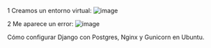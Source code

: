 1 Creamos un entorno virtual:
![image](https://github.com/user-attachments/assets/b954f28f-e764-4a6d-803d-16aa65f27df6)

2 Me aparece un error:
![image](https://github.com/user-attachments/assets/f308020c-d45f-4ae1-b6aa-00e37fedb72e)

Cómo configurar Django con Postgres, Nginx y Gunicorn en Ubuntu.

